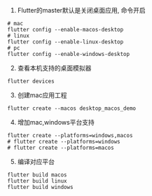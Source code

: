 1. Flutter的master默认是关闭桌面应用, 命令开启

```undefined
# mac
flutter config --enable-macos-desktop
# linux
flutter config --enable-linux-desktop
# pc
flutter config --enable-windows-desktop
```

2. 查看本机支持的桌面模拟器

```undefined
flutter devices
```

3. 创建mac应用工程

```undefined
flutter create --macos desktop_macos_demo
```

4. 增加mac,windows平台支持

```undefined
flutter create --platforms=windows,macos
# flutter create --platforms=windows
# flutter create --platforms=macos
```

5. 编译对应平台

```undefined
flutter build macos
flutter build linux
flutter build windows
```